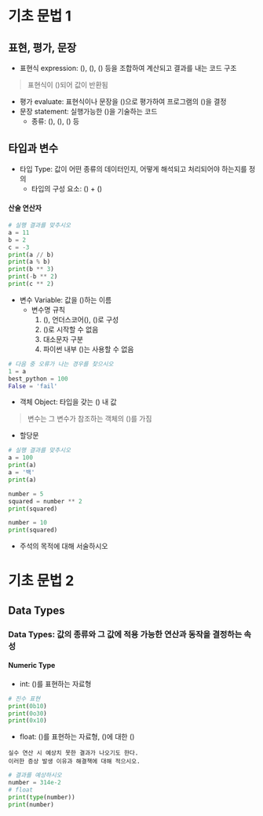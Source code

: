 # 기초 문법 1 
## 표현, 평가, 문장
- 표현식 expression: (), (), () 등을 조합하여 계산되고 결과를 내는 코드 구조
> 표현식이 ()되어 값이 반환됨
- 평가 evaluate: 표현식이나 문장을 ()으로 평가하여 프로그램의 ()을 결정
- 문장 statement: 실행가능한 ()을 기술하는 코드 
   - 종류: (), (), () 등

## 타입과 변수
- 타입 Type: 값이 어떤 종류의 데이터인지, 어떻게 해석되고 처리되어야 하는지를 정의
   - 타입의 구성 요소: () + ()
#### 산술 연산자 
```python
# 실행 결과를 맞추시오 
a = 11
b = 2 
c = -3
print(a // b)
print(a % b)
print(b ** 3)
print(-b ** 2)
print(c ** 2)
```
- 변수 Variable: 값을 ()하는 이름
  - 변수명 규칙
      1. (), 언더스코어(), ()로 구성
      2. ()로 시작할 수 없음
      3. 대소문자 구분
      4. 파이썬 내부 ()는 사용할 수 없음
```python
# 다음 중 오류가 나는 경우를 찾으시오
1 = a
best_python = 100
False = 'fail'
```
- 객체 Object: 타입을 갖는 () 내 값
> 변수는 그 변수가 참조하는 객체의 ()를 가짐
- 할당문 
```python
# 실행 결과를 맞추시오
a = 100
print(a)
a = '백'
print(a)

number = 5
squared = number ** 2
print(squared)

number = 10
print(squared) 
```
- 주석의 목적에 대해 서술하시오

# 기초 문법 2 
## Data Types
### Data Types: 값의 종류와 그 값에 적용 가능한 연산과 동작을 결정하는 속성
#### Numeric Type
- int: ()를 표현하는 자료형
```python
# 진수 표현
print(0b10) 
print(0o30) 
print(0x10) 
```
- float: ()를 표현하는 자료형, ()에 대한 ()   
```
실수 연산 시 예상치 못한 결과가 나오기도 한다.
이러한 증상 발생 이유과 해결책에 대해 적으시오.
```
```python
# 결과를 예상하시오
number = 314e-2
# float
print(type(number)) 
print(number)
```
